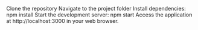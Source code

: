 Clone the repository
Navigate to the project folder
Install dependencies: npm install
Start the development server: npm start
Access the application at http://localhost:3000 in your web browser.
